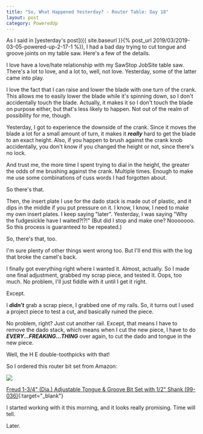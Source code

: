 ```yaml
---
title: "So, What Happened Yesterday? - Router Table: Day 18"
layout: post
category: PoweredUp
---
```

As I said in [yesterday's post]({{ site.baseurl }}{% post_url 2019/03/2019-03-05-powered-up-2-17-1 %}), I had a bad day trying to cut tongue and groove joints on my table saw. Here's a few of the details.

I love have a love/hate relationship with my SawStop JobSite table saw. There's a lot to love, and a lot to, well, not love. Yesterday, some of the latter came into play.

I love the fact that I can raise and lower the blade with one turn of the crank. This allows me to easily lower the blade while it's spinning down, so I don't accidentally touch the blade. Actually, it makes it so I don't touch the blade on purpose either, but that's less likely to happen. Not out of the realm of possibility for me, though.

Yesterday, I got to experience the downside of the crank. Since it moves the blade a lot for a small amount of turn, it makes it ***really*** hard to get the blade to an exact height. Also, if you happen to brush against the crank knob accidentally, you don't know if you changed the height or not, since there's no lock.

And trust me, the more time I spent trying to dial in the height, the greater the odds of me brushing against the crank. Multiple times. Enough to make me use some combinations of cuss words I had forgotten about.

So there's that.

Then, the insert plate I use for the dado stack is made out of plastic, and it dips in the middle if you put pressure on it. I know, I know, I need to make my own insert plates. I keep saying "later". Yesterday, I was saying "Why the fudgesickle have I waited?!?!" (But did I stop and make one? Nooooooo. So this process is guaranteed to be repeated.)

So, there's that, too.

I'm sure plenty of other things went wrong too. But I'll end this with the log that broke the camel's back.

I finally got everything right where I wanted it. Almost, actually. So I made one final adjustment, grabbed my scrap piece, and tested it. Oops, too much. No problem, I'll just fiddle with it until I get it right.

Except.

I ***didn't*** grab a scrap piece, I grabbed one of my rails. So, it turns out I used a project piece to test a cut, and basically ruined the piece.

No problem, right? Just cut another rail. Except, that means I have to remove the dado stack, which means when I cut the new piece, I have to do ***EVERY...FREAKING...THING*** over again, to cut the dado and tongue in the new piece.

Well, the H E double-toothpicks with that!

So I ordered this router bit set from Amazon:

<a href="https://www.amazon.com/gp/product/B00006XMTT/ref=as_li_ss_il?ie=UTF8&psc=1&linkCode=li3&tag=thenewbiewood-20&linkId=b1519c01de3ec91d195c05f465c709af&language=en_US" target="_blank"><img border="0" src="//ws-na.amazon-adsystem.com/widgets/q?_encoding=UTF8&ASIN=B00006XMTT&Format=_SL250_&ID=AsinImage&MarketPlace=US&ServiceVersion=20070822&WS=1&tag=thenewbiewood-20&language=en_US" ></a><img src="https://ir-na.amazon-adsystem.com/e/ir?t=thenewbiewood-20&language=en_US&l=li3&o=1&a=B00006XMTT" width="1" height="1" border="0" alt="" style="border:none !important; margin:0px !important;" />

[Freud 1-3/4" (Dia.) Adjustable Tongue & Groove Bit Set with 1/2" Shank (99-036)](https://amzn.to/2NKgpai){:target="_blank"}

I started working with it this morning, and it looks really promising. Time will tell.

Later.